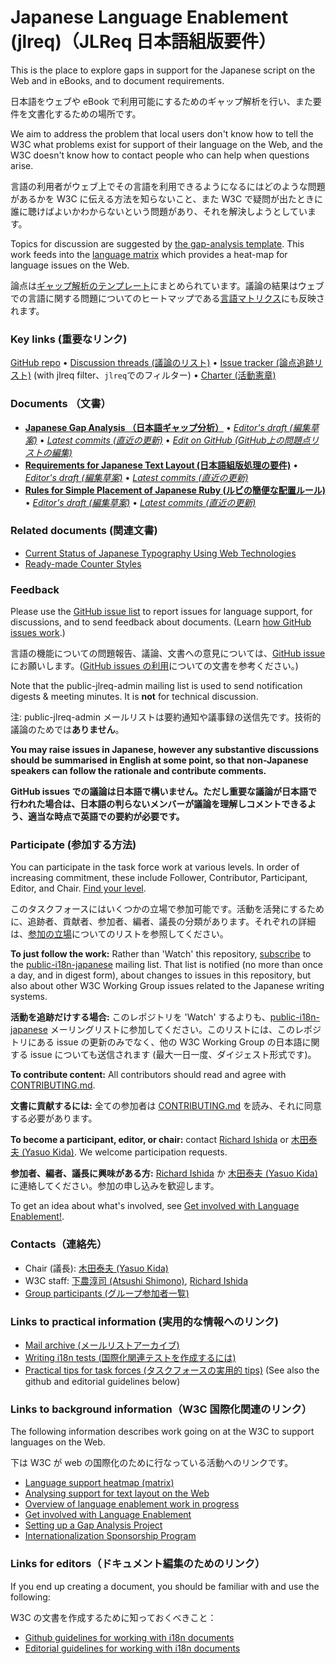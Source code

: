 # Japanese Language Enablement (jlreq)（JLReq 日本語組版要件）

This is the place to explore gaps in support for the Japanese script on the Web and in eBooks, and to document requirements.

日本語をウェブや eBook で利用可能にするためのギャップ解析を行い、また要件を文書化するための場所です。

We aim to address the problem that local users don't know how to tell the W3C what problems exist for support of their language on the Web, and the W3C doesn't know how to contact people who can help when questions arise.

言語の利用者がウェブ上でその言語を利用できるようになるにはどのような問題があるかを W3C に伝える方法を知らないこと、また W3C で疑問が出たときに誰に聴けばよいかわからないという問題があり、それを解決しようとしています。

Topics for discussion are suggested by [the gap-analysis template](https://www.w3.org/International/i18n-activity/templates/gap-analysis/gap-analysis_template.html). This work feeds into the [language matrix](https://www.w3.org/International/typography/gap-analysis/language-matrix.html) which provides a heat-map for language issues on the Web.

論点は[ギャップ解析のテンプレート](https://www.w3.org/International/i18n-activity/templates/gap-analysis/gap-analysis_template.html)にまとめられています。議論の結果はウェブでの言語に関する問題についてのヒートマップである[言語マトリクス](https://www.w3.org/International/typography/gap-analysis/language-matrix.html)にも反映されます。

### Key links (重要なリンク)
[GitHub repo](https://github.com/w3c/jlreq) • [Discussion threads (議論のリスト)](https://github.com/w3c/jlreq/issues) • [Issue tracker (論点追跡リスト)](https://www.w3.org/International/i18n-activity/textlayout/?filter=jlreq) (with jlreq filter、`jlreq`でのフィルター) • [Charter (活動憲章)](https://www.w3.org/International/jlreq/charter/)

### Documents （文書）
- [**Japanese Gap Analysis （日本語ギャップ分析）**](https://www.w3.org/TR/jpan-gap) • [*Editor's draft (編集草案)*](https://www.w3.org/International/jlreq/gap-analysis/) • [*Latest commits (直近の更新)*](https://github.com/w3c/jlreq/commits/gh-pages/gap-analysis/index.html) • [*Edit on GitHub (GitHub上の問題点リストの編集)*](https://github.com/w3c/jlreq/labels/doc%3Ajlreq)
- [**Requirements for Japanese Text Layout (日本語組版処理の要件)**](https://www.w3.org/TR/jlreq) • [*Editor's draft (編集草案)*](https://www.w3.org/International/jlreq/) • [*Latest commits (直近の更新)*](https://github.com/w3c/jlreq/commits/gh-pages/index.html)
- [**Rules for Simple Placement of Japanese Ruby (ルビの簡便な配置ルール)**](https://www.w3.org/TR/simple-ruby/) • [*Editor's draft (編集草案)*](https://w3c.github.io/simple-ruby/) • [*Latest commits (直近の更新)*](https://github.com/w3c/simple-ruby/commits/gh-pages/index.html)

### Related documents (関連文書)
- [Current Status of Japanese Typography Using Web Technologies](https://www.w3.org/Submission/2017/SUBM-CSJTUWT-20170102/)
- [Ready-made Counter Styles](https://www.w3.org/TR/predefined-counter-styles/)


### Feedback
Please use the [GitHub issue list](https://github.com/w3c/jlreq/issues) to report issues for language support, for discussions, and to send feedback about documents. (Learn [how GitHub issues work](https://www.w3.org/International/i18n-activity/guidelines/issues.html).)

言語の機能についての問題報告、議論、文書への意見については、[GitHub issue](https://github.com/w3c/jlreq/issues) にお願いします。([GitHub issues の利用](https://www.w3.org/International/i18n-activity/guidelines/issues.html)についての文書を参考ください。)

Note that the public-jlreq-admin mailing list is used to send notification digests & meeting minutes. It is **not** for technical discussion.

注: public-jlreq-admin メールリストは要約通知や議事録の送信先です。技術的議論のためでは**ありません**。

**You may raise issues in Japanese, however any substantive discussions should be summarised in English at some point, so that non-Japanese speakers can follow the rationale and contribute comments.**

**GitHub issues での議論は日本語で構いません。ただし重要な議論が日本語で行われた場合は、日本語の判らないメンバーが議論を理解しコメントできるよう、適当な時点で英語での要約が必要です。**


### Participate  (参加する方法)
You can participate in the task force work at various levels. In order of increasing commitment, these include Follower, Contributor, Participant, Editor, and Chair. [Find your level](https://www.w3.org/International/i18n-drafts/pages/task_force_roles).

このタスクフォースにはいくつかの立場で参加可能です。活動を活発にするために、追跡者、貢献者、参加者、編者、議長の分類があります。それぞれの詳細は、[参加の立場](https://www.w3.org/International/i18n-drafts/pages/task_force_roles)についてのリストを参照してください。

**To just follow the work:** Rather than 'Watch' this repository, [subscribe](mailto:public-i18n-japanese-request@w3.org?subject=subscribe) to the [public-i18n-japanese](https://lists.w3.org/Archives/Public/public-i18n-japanese/) mailing list. That list is notified (no more than once a day, and in digest form), about changes to issues in this repository, but also about other W3C Working Group issues related to the Japanese writing systems.

**活動を追跡だけする場合:** このレポジトリを 'Watch' するよりも、[public-i18n-japanese](https://lists.w3.org/Archives/Public/public-i18n-japanese/) メーリングリストに参加してください。このリストには、このレポジトリにある issue の更新のみでなく、他の W3C Working Group の日本語に関する issue についても送信されます (最大一日一度、ダイジェスト形式です)。

**To contribute content:** All contributors should read and agree with [CONTRIBUTING.md](CONTRIBUTING.md).

**文書に貢献するには:** 全ての参加者は  [CONTRIBUTING.md](CONTRIBUTING.md) を読み、それに同意する必要があります。

**To become a participant, editor, or chair:** contact [Richard Ishida](mailto:ishida@w3.org) or [木田泰夫 (Yasuo Kida)](mailto:kida@me.com). We welcome participation requests.

**参加者、編者、議長に興味がある方:** [Richard Ishida](mailto:ishida@w3.org) か [木田泰夫 (Yasuo Kida)](mailto:kida@me.com) に連絡してください。参加の申し込みを歓迎します。

To get an idea about what's involved, see  [Get involved with Language Enablement!](https://www.w3.org/International/i18n-drafts/pages/languagedev_participation). 


### Contacts（連絡先）

- Chair (議長):  [木田泰夫 (Yasuo Kida)](mailto:kida@me.com)
- W3C staff: [下農淳司 (Atsushi Shimono)](mailto:atsushi@w3.org), [Richard Ishida](mailto:ishida@w3.org)
- [Group participants (グループ参加者一覧)](https://www.w3.org/groups/tf/i18n-jlreq/participants)


### Links to practical information (実用的な情報へのリンク)
- [Mail archive (メールリストアーカイブ)](https://lists.w3.org/Archives/Public/public-i18n-japanese/)
- [Writing i18n tests (国際化関連テストを作成するには)](https://github.com/w3c/i18n-activity/wiki/Writing-i18n-tests)
- [Practical tips for task forces (タスクフォースの実用的 tips)](https://www.w3.org/International/i18n-activity/guidelines/process.html) (See also the github and editorial guidelines below)


### Links to background information（W3C 国際化関連のリンク）
The following information describes work going on at the W3C to support languages on the Web.

下は W3C が web の国際化のために行なっている活動へのリンクです。

- [Language support heatmap (matrix)](https://www.w3.org/International/typography/gap-analysis/language-matrix.html)
- [Analysing support for text layout on the Web](https://www.w3.org/International/i18n-drafts/nav/languagedev)
- [Overview of language enablement work in progress](https://www.w3.org/International/i18n-drafts/nav/languagedev)
- [Get involved with Language Enablement](https://www.w3.org/International/i18n-drafts/pages/languagedev_participation)
- [Setting up a Gap Analysis Project](https://github.com/w3c/typography/wiki/Setting-up-a-Gap-Analysis-Project)
- [Internationalization Sponsorship Program](https://www.w3.org/International/sponsorship/)


### Links for editors（ドキュメント編集のためのリンク）
If you end up creating a document, you should be familiar with and use the following:

W3C の文書を作成するために知っておくべきこと：

- [Github guidelines for working with i18n documents](https://www.w3.org/International/i18n-activity/guidelines/github)
- [Editorial guidelines for working with i18n documents](https://www.w3.org/International/i18n-activity/guidelines/editing)

